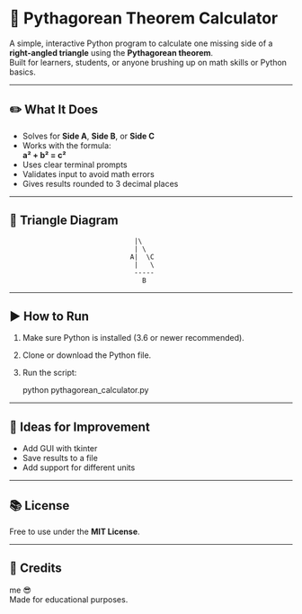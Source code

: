 # 🧮 Pythagorean Theorem Calculator

A simple, interactive Python program to calculate one missing side of a **right-angled triangle** using the **Pythagorean theorem**.  
Built for learners, students, or anyone brushing up on math skills or Python basics.

---

## ✏️ What It Does

- Solves for **Side A**, **Side B**, or **Side C**
- Works with the formula:  
  **a² + b² = c²**
- Uses clear terminal prompts
- Validates input to avoid math errors
- Gives results rounded to 3 decimal places

---

## 📐 Triangle Diagram

                                   |\
                                   | \
                                  A|  \C
                                   |   \
                                   -----
                                     B

---

## ▶️ How to Run

1. Make sure Python is installed (3.6 or newer recommended).
2. Clone or download the Python file.
3. Run the script:

   python pythagorean_calculator.py

---

## 🚀 Ideas for Improvement

- Add GUI with tkinter
- Save results to a file
- Add support for different units

---

## 📚 License

Free to use under the **MIT License**.

---

## 🙌 Credits

me 😎  
Made for educational purposes.
